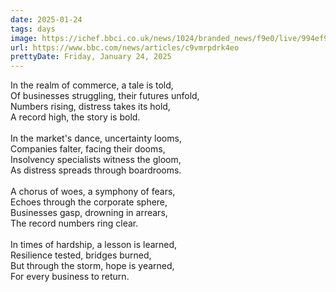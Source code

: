 ```yaml
---
date: 2025-01-24
tags: days
image: https://ichef.bbci.co.uk/news/1024/branded_news/f9e0/live/994ef9a0-d9c1-11ef-abf7-8b2a99c77ef2.jpg
url: https://www.bbc.com/news/articles/c9vmrpdrk4eo
prettyDate: Friday, January 24, 2025
---
```

In the realm of commerce, a tale is told,<br>Of businesses struggling, their futures unfold,<br>Numbers rising, distress takes its hold,<br>A record high, the story is bold.<br><br>In the market's dance, uncertainty looms,<br>Companies falter, facing their dooms,<br>Insolvency specialists witness the gloom,<br>As distress spreads through boardrooms.<br><br>A chorus of woes, a symphony of fears,<br>Echoes through the corporate sphere,<br>Businesses gasp, drowning in arrears,<br>The record numbers ring clear.<br><br>In times of hardship, a lesson is learned,<br>Resilience tested, bridges burned,<br>But through the storm, hope is yearned,<br>For every business to return.